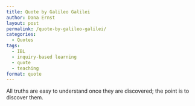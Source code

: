 ```yaml
---
title: Quote by Galileo Galilei
author: Dana Ernst
layout: post
permalink: /quote-by-galileo-galilei/
categories:
  - Quotes
tags:
  - IBL
  - inquiry-based learning
  - quote
  - teaching
format: quote
---
```


<i class="fa fa-quote-left fa-2x fa-pull-left fa-border"></i>All truths are easy to understand once they are discovered; the point is to discover them.
